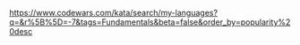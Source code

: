 https://www.codewars.com/kata/search/my-languages?q=&r%5B%5D=-7&tags=Fundamentals&beta=false&order_by=popularity%20desc
